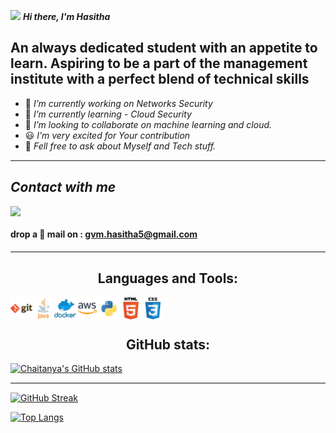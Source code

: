 <img src="https://c.tenor.com/nebZyl8oN7IAAAAj/wave-hello.gif" width="34"/> ***Hi there, I'm Hasitha*** 

## An always dedicated student with an appetite to learn. Aspiring to be a part of the management institute with a perfect blend of technical skills


- 🔭 *I’m currently working on Networks Security*
- 🌱 *I’m currently learning - Cloud Security*
- 👯 *I’m looking to collaborate on machine learning and cloud.*
- 😃 *I’m very excited for Your contribution*
- 💬 *Fell free to ask about Myself and Tech stuff.*

<hr style="height:2px;border-width:0;color:gray;background-color:gray">

## *Contact with me*

[<img align="left" src="https://cdn.jsdelivr.net/npm/simple-icons@v3/icons/linkedin.svg" width="30"/>][linkedin]
<br />
#### drop a 📧 mail on :	gvm.hasitha5@gmail.com

<hr style="height:2px;border-width:0;color:gray;background-color:gray">

[linkedin]:https://www.linkedin.com/in/chaitanya-ganesuni-1aa37a18a/


<h2 align="center">Languages and Tools:</h2>


[<img align="left" src="https://raw.githubusercontent.com/github/explore/80688e429a7d4ef2fca1e82350fe8e3517d3494d/topics/git/git.png" width="35px"/>][git]
[<img align="left" src="https://raw.githubusercontent.com/github/explore/80688e429a7d4ef2fca1e82350fe8e3517d3494d/topics/java/java.png" width="35px"/>][java]
[<img align="left" src="https://raw.githubusercontent.com/github/explore/80688e429a7d4ef2fca1e82350fe8e3517d3494d/topics/docker/docker.png" width="35px"/>][docker]
[<img align="left" src="https://raw.githubusercontent.com/github/explore/80688e429a7d4ef2fca1e82350fe8e3517d3494d/topics/aws/aws.png" width="35px"/>][aws]
[<img align="left" src="https://raw.githubusercontent.com/github/explore/80688e429a7d4ef2fca1e82350fe8e3517d3494d/topics/python/python.png" width="35px"/>][python]
[<img align="left" src="https://raw.githubusercontent.com/github/explore/80688e429a7d4ef2fca1e82350fe8e3517d3494d/topics/html/html.png" width="35px"/>][html]
[<img align="left" src="https://raw.githubusercontent.com/github/explore/80688e429a7d4ef2fca1e82350fe8e3517d3494d/topics/css/css.png" width="35px"/>][css]

[git]:https://git-scm.com/
[java]:https://www.java.com/en/
[docker]:https://www.docker.com/
[aws]:https://aws.amazon.com/
[python]:https://www.python.org/
[html]:https://www.w3schools.com/html/
[css]:https://www.w3schools.com/css/
<br />
<br />

<h2 align="center">GitHub stats:</h2>


[![Chaitanya's GitHub stats](https://github-readme-stats.vercel.app/api?username=hasitha24gvm&show_icons=true&theme=radical)](https://github.com/hasitha24gvm/github-readme-stats)


<hr style="height:2px;border-width:0;color:gray;background-color:gray">

[![GitHub Streak](https://github-readme-streak-stats.herokuapp.com/?user=ChaitanyaGanesuni&theme=highcontrast)](https://git.io/streak-stats)


[![Top Langs](https://github-readme-stats.vercel.app/api/top-langs/?username=ChaitanyaGanesuni)](https://github.com/ChaitanyaGanesuni/github-readme-stats)
